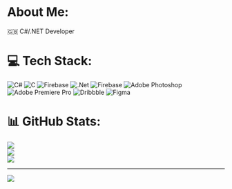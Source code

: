 # About Me:
🇬🇧 C#/.NET Developer


# 💻 Tech Stack:
![C#](https://img.shields.io/badge/c%23-%23239120.svg?style=for-the-badge&logo=csharp&logoColor=white) ![C](https://img.shields.io/badge/c-%2300599C.svg?style=for-the-badge&logo=c&logoColor=white) ![Firebase](https://img.shields.io/badge/firebase-%23039BE5.svg?style=for-the-badge&logo=firebase) ![.Net](https://img.shields.io/badge/.NET-5C2D91?style=for-the-badge&logo=.net&logoColor=white) ![Firebase](https://img.shields.io/badge/Firebase-039BE5?style=for-the-badge&logo=Firebase&logoColor=white) ![Adobe Photoshop](https://img.shields.io/badge/adobe%20photoshop-%2331A8FF.svg?style=for-the-badge&logo=adobe%20photoshop&logoColor=white) ![Adobe Premiere Pro](https://img.shields.io/badge/Adobe%20Premiere%20Pro-9999FF.svg?style=for-the-badge&logo=Adobe%20Premiere%20Pro&logoColor=white) ![Dribbble](https://img.shields.io/badge/Dribbble-EA4C89?style=for-the-badge&logo=dribbble&logoColor=white) ![Figma](https://img.shields.io/badge/figma-%23F24E1E.svg?style=for-the-badge&logo=figma&logoColor=white)
# 📊 GitHub Stats:
![](https://github-readme-stats.vercel.app/api?username=Dan-Banfield&theme=dark&hide_border=false&include_all_commits=false&count_private=false)<br/>
![](https://github-readme-streak-stats.herokuapp.com/?user=Dan-Banfield&theme=dark&hide_border=false)<br/>
![](https://github-readme-stats.vercel.app/api/top-langs/?username=Dan-Banfield&theme=dark&hide_border=false&include_all_commits=false&count_private=false&layout=compact)

---
[![](https://visitcount.itsvg.in/api?id=Dan-Banfield&icon=0&color=0)](https://visitcount.itsvg.in)
